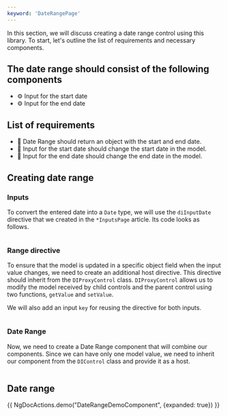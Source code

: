 ```yaml
---
keyword: 'DateRangePage'
---
```



In this section, we will discuss creating a date range control using this library. To
start, let's outline the list of requirements and necessary components.

## The date range should consist of the following components

- ⚙️ Input for the start date
- ⚙️ Input for the end date

## List of requirements

- 🚩 Date Range should return an object with the start and end date.
- 🚩 Input for the start date should change the start date in the model.
- 🚩 Input for the end date should change the end date in the model.

## Creating date range

### Inputs

To convert the entered date into a `Date` type, we will use the `diInputDate` directive that we
created in the `*InputsPage` article. Its code looks as follows.

```ts file="../inputs/components/input-date.directive.ts" fileName="input-date.directive.ts"
```

### Range directive

To ensure that the model is updated in a specific object field when the input value changes, we need
to create an additional host directive. This directive should inherit from the `DIProxyControl`
class. `DIProxyControl` allows us to modify the model received by child controls and the parent
control using two functions, `getValue` and `setValue`.

We will also add an input `key` for reusing the directive for both inputs.

```ts file="./components/range.directive.ts" fileName="range.directive.ts"
```

### Date Range

Now, we need to create a Date Range component that will combine our components. Since we can have
only one model value, we need to inherit our component from the `DIControl` class and provide it as
a host.

```ts file="./components/date-range.component.ts" fileName="date-range.component.ts"
```

## Date range

{{ NgDocActions.demo("DateRangeDemoComponent", {expanded: true}) }}
